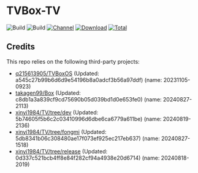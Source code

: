 # TVBox-TV

![Build](https://shields.io/github/actions/workflow/status/xinyi1984/TVBox-TV/TV.yml?branch=master&logo=github&label=Build)
![Build](https://shields.io/github/actions/workflow/status/xinyi1984/TVBox-TV/TVBox.yml?branch=master&logo=github&label=Build)
[![Channel](https://img.shields.io/badge/Follow-Telegram-blue.svg?logo=telegram)](https://t.me/klbot)
[![Download](https://img.shields.io/github/v/release/xinyi1984/TVBox-TV?color=orange&logoColor=orange&label=Download&logo=DocuSign)](https://github.com/xinyi1984/TVBox-TV/releases/latest) 
[![Total](https://shields.io/github/downloads/xinyi1984/TVBox-TV/total?logo=Bookmeter&label=Counts&logoColor=yellow&color=yellow)](https://github.com/xinyi1984/TVBox-TV/releases)

## Credits
This repo relies on the following third-party projects:
- [q215613905/TVBoxOS](https://github.com/q215613905/TVBoxOS) (Updated: a545c27b99b6d6d9e54196b8a0adcf3b56a97ddf) (name: 20231105-0923)
- [takagen99/Box](https://github.com/takagen99/Box) (Updated: c8db1a3a839cf9cd75690b05d039bd1d0e653fe0) (name: 20240827-2113)
- [xinyi1984/TV/tree/dev](https://github.com/xinyi1984/TV/tree/dev) (Updated: 5b74605f5b6c2c03410996d6dbe6ca6779a611be) (name: 20240819-2136)
- [xinyi1984/TV/tree/fongmi](https://github.com/xinyi1984/TV/tree/fongmi) (Updated: 5db8341b06c308480ae17f073ef925ec217eb637) (name: 20240827-1518)
- [xinyi1984/TV/tree/release](https://github.com/xinyi1984/TV/tree/release) (Updated: 0d337c521bcb4ff8e84f282cf94a4938e20d6714) (name: 20240818-2019)

